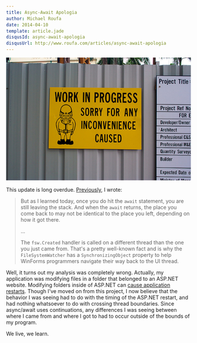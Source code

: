 ```yaml
---
title: Async-Await Apologia
author: Michael Roufa
date: 2014-04-10
template: article.jade
disqusId: async-await-apologia
disqusUrl: http://www.roufa.com/articles/async-await-apologia
---
```


![Work in progress -- by Alexander Baxevanis: https://www.flickr.com/photos/futureshape/4000128011/ (http://www.victorianweb.org/art/illustration/tenniel/lookingglass/1.4.html)](apologies.jpg)

This update is long overdue. [Previously](/articles/async-await-through-the-looking-glass/), I wrote: 

>But as I learned today, once you do hit the `await` statement, you are still leaving the stack. And when the `await` returns, the place you come back to may not be identical to the place you left, depending on how it got there.
>
> ...
>
> The `fsw.Created` handler is called on a different thread than the one you just came from. That's a pretty well-known fact and is why the `FileSystemWatcher` has a `SynchronizingObject` property to help WinForms programmers navigate their way back to the UI thread. 

Well, it turns out my analysis was completely wrong. Actually, my application was modifying files in a folder that belonged to an ASP.NET website. Modifying folders inside of ASP.NET can [cause application restarts](http://stackoverflow.com/questions/2248825/asp-net-restarts-when-a-folder-is-created-renamed-or-deleted). Though I've moved on from this project, I now believe that the behavior I was seeing had to do with the timing of the ASP.NET restart, and had nothing whatsoever to do with crossing thread boundaries. Since async/await uses continuations, any differences I was seeing between where I came from and where I got to had to occur outside of the bounds of my program.

We live, we learn.